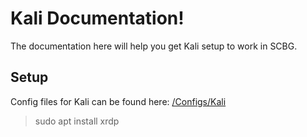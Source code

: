 # Kali Documentation!
The documentation here will help you get Kali setup to work in SCBG.

## Setup
Config files for Kali can be found here:
[/Configs/Kali](/Configs/Kali)
> sudo apt install xrdp
